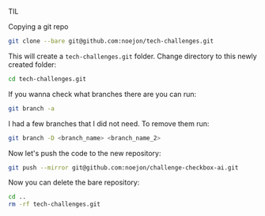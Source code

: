 TIL

Copying a git repo

```zsh
git clone --bare git@github.com:noejon/tech-challenges.git
```

This will create a `tech-challenges.git` folder. Change directory to this newly created folder:

```zsh
cd tech-challenges.git
```

If you wanna check what branches there are you can run:

```zsh
git branch -a
```

I had a few branches that I did not need. To remove them run:

```zsh
git branch -D <branch_name> <branch_name_2>
```

Now let's push the code to the new repository:

```zsh
git push --mirror git@github.com:noejon/challenge-checkbox-ai.git
```

Now you can delete the bare repository:

```zsh
cd ..
rm -rf tech-challenges.git
```

